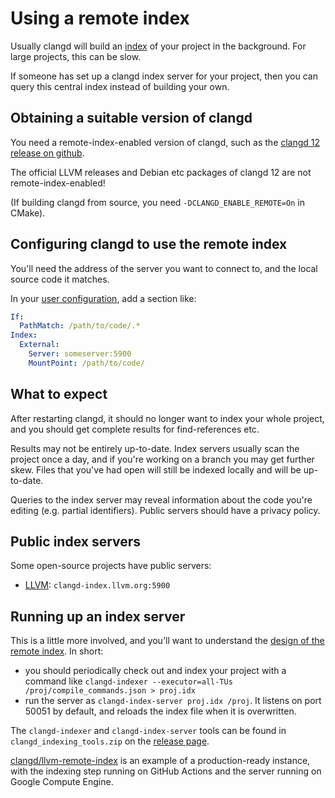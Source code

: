 # Using a remote index

Usually clangd will build an [index](/design/indexing) of your project in the
background. For large projects, this can be slow.

If someone has set up a clangd index server for your project, then you can query
this central index instead of building your own.

## Obtaining a suitable version of clangd

You need a remote-index-enabled version of clangd, such as the
[clangd 12 release on github](https://github.com/clangd/clangd/releases/latest).

The official LLVM releases and Debian etc packages of clangd 12 are not
remote-index-enabled!

(If building clangd from source, you need `-DCLANGD_ENABLE_REMOTE=On` in CMake).

## Configuring clangd to use the remote index

You'll need the address of the server you want to connect to, and the local
source code it matches.

In your [user configuration](/config), add a section like:

```yaml
If:
  PathMatch: /path/to/code/.*
Index:
  External:
    Server: someserver:5900
    MountPoint: /path/to/code/
```

## What to expect

After restarting clangd, it should no longer want to index your whole project,
and you should get complete results for find-references etc.

Results may not be entirely up-to-date. Index servers usually scan the
project once a day, and if you're working on a branch you may get further skew.
Files that you've had open will still be indexed locally and will be up-to-date.

Queries to the index server may reveal information about the code you're editing
(e.g. partial identifiers). Public servers should have a privacy policy.

## Public index servers

Some open-source projects have public servers:

- [LLVM](http://clangd-index.llvm.org/): `clangd-index.llvm.org:5900`

## Running up an index server

This is a little more involved, and you'll want to understand the
[design of the remote index](/design/remote-index). In short:

 - you should periodically check out and index your project with a command like
   `clangd-indexer --executor=all-TUs /proj/compile_commands.json > proj.idx`
 - run the server as `clangd-index-server proj.idx /proj`. It listens on port
   50051 by default, and reloads the index file when it is overwritten.

The `clangd-indexer` and `clangd-index-server` tools can be found in
`clangd_indexing_tools.zip` on the
[release page](https://github.com/clangd/clangd/releases/latest).

[clangd/llvm-remote-index](https://github.com/clangd/llvm-remote-index) is an
example of a production-ready instance, with the indexing step running on
GitHub Actions and the server running on Google Compute Engine.
